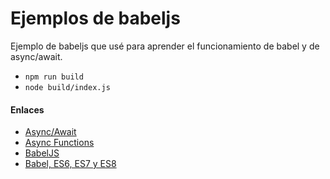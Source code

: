 # Ejemplos de babeljs

Ejemplo de babeljs que usé para aprender el funcionamiento de babel y de async/await.

* ``` npm run build ```
* ``` node build/index.js ```

#### Enlaces
* [Async/Await](https://www.twilio.com/blog/2015/10/asyncawait-the-hero-javascript-deserved.html)
* [Async Functions](https://tc39.github.io/ecmascript-asyncawait/)
* [BabelJS](https://babeljs.io/learn-es2015/)
* [Babel, ES6, ES7 y ES8](https://ull-esit-sytw-1617.github.io/presentaciones-todos/babel-es6-es7-y-es8/)
